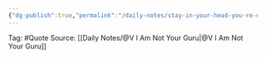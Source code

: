```yaml
---
{"dg-publish":true,"permalink":"/daily-notes/stay-in-your-head-you-re-dead/"}
---
```



Tag:  #Quote 
Source: [[Daily Notes/@V I Am Not Your Guru\|@V I Am Not Your Guru]]